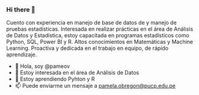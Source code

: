 ### Hi there 👋
Cuento con experiencia en manejo de base de datos de y manejo de pruebas estadísticas. Interesada en realizar prácticas en el área de Análisis de Datos y Estadística, estoy capacitada en programas estadísticos como Python, SQL, Power BI y R. Altos conocimientos en Matemáticas y Machine Learning. Proactiva y dedicada en el trabajo en equipo, de rápido aprendizaje.

- 👋 Hola, soy @pameov
- 👀 Estoy interesada en el área de Análisis de Datos
- 🌱 Estoy aprendiendo Pyhton y R
- 📫 Puede enviarme un mensaje a pamela.obregon@pucp.edu.pe

